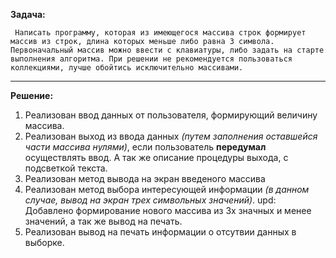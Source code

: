 **Задача:**

     Написать программу, которая из имеющегося массива строк формирует массив из строк, длина которых меньше либо равна 3 символа. Первоначальный массив можно ввести с клавиатуры, либо задать на старте выполнения алгоритма. При решении не рекомендуется пользоваться коллекциями, лучше обойтись исключительно массивами.
---

**Решение:**

1. Реализован ввод данных от пользователя, формирующий величину массива.
2. Реализован выход из ввода данных *(путем заполнения оставшейся части массива нулями)*, если пользователь **передумал** осуществлять ввод. А так же описание процедуры выхода, с подсветкой текста.
3. Реализован метод вывода на экран введеного массива
4. Реализован метод выбора интересующей информации *(в данном случае, вывод на экран трех символьных значений)*.
     upd: Добавлено формирование нового массива из 3х значных и менее значений, а так же вывод на печать.
5. Реализован вывод на печать информации о отсутвии данных в выборке.

